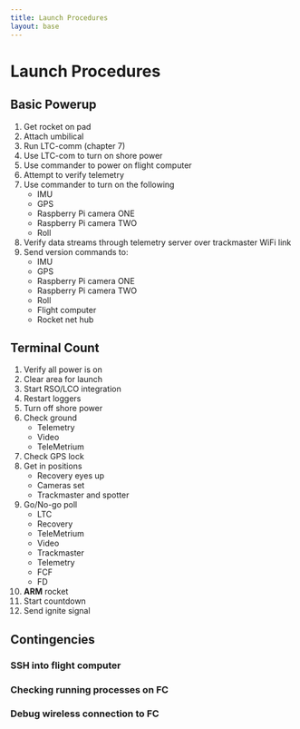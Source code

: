 ```yaml
---
title: Launch Procedures
layout: base
---
```


# Launch Procedures

## Basic Powerup

 1. Get rocket on pad
 1. Attach umbilical
 1. Run LTC-comm (chapter 7)
 1. Use LTC-com to turn on shore power
 1. Use commander to power on flight computer
 1. Attempt to verify telemetry
 1. Use commander to turn on the following
     * IMU
     * GPS
     * Raspberry Pi camera ONE
     * Raspberry Pi camera TWO
     * Roll
  1. Verify data streams through telemetry server over trackmaster WiFi
     link
  1. Send version commands to:
     * IMU
     * GPS
     * Raspberry Pi camera ONE
     * Raspberry Pi camera TWO
     * Roll
     * Flight computer
     * Rocket net hub


## Terminal Count

 1. Verify all power is on
 1. Clear area for launch
 1. Start RSO/LCO integration
 1. Restart loggers
 1. Turn off shore power
 1. Check ground
    - Telemetry
    - Video
    - TeleMetrium
 1. Check GPS lock
 1. Get in positions
    - Recovery eyes up
    - Cameras set
    - Trackmaster and spotter
 1. Go/No-go poll
    - LTC
    - Recovery
    - TeleMetrium
    - Video
    - Trackmaster
    - Telemetry
    - FCF
    - FD
 1. **ARM** rocket
 1. Start countdown
 1. Send ignite signal

 ## Contingencies

 ### SSH into flight computer

 ### Checking running processes on FC

 ### Debug wireless connection to FC
